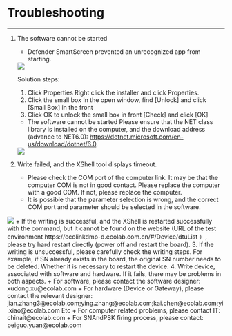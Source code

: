 # Troubleshooting
***
1. The software cannot be started

    + Defender SmartScreen prevented an unrecognized app from starting.
    <img src="/img/issue1_troubleshotting.png"/>

      Solution steps:
      1. Click Properties
      Right click the installer and click Properties.
      2. Click the small box
      In the open window, find [Unlock] and click [Small Box] in the front
      3. Click OK to unlock the small box in front [Check] and click [OK]

   + The software cannot be started Please ensure that the NET class library is installed on the computer, and the download address (advance to NET6.0): https://dotnet.microsoft.com/en-us/download/dotnet/6.0.
   <img src="/img/issue2_resolve_troubleshooting.png"/>

2. Write failed, and the XShell tool displays timeout.
   + Please check the COM port of the computer link. It may be that the computer COM is not in good contact. Please replace the computer with a good COM. If not, please replace the computer.
   + It is possible that the parameter selection is wrong, and the correct COM port and parameter should be selected in the software.
  <img src="/img/main_help_troubleshooting1.png"/>
   + If the writing is successful, and the XShell is restarted successfully with the command, but it cannot be found on the website (URL of the test environment https://ecolinkdmp-d.ecolab.com.cn/#/Device/dtuList ）, please try hard restart directly (power off and restart the board).
3. If the writing is unsuccessful, please carefully check the writing steps. For example, if SN already exists in the board, the original SN number needs to be deleted. Whether it is necessary to restart the device.
4. Write device, associated with software and hardware. If it fails, there may be problems in both aspects.
   + For software, please contact the software designer: xudong.xu@ecolab.com
   + For hardware (Device or Gateway), please contact the relevant designer: jian.zhang3@ecolab.com;ying.zhang@ecolab.com;kai.chen@ecolab.com;yi.xiao@ecolab.com Etc
   + For computer related problems, please contact IT: chinait@ecolab.com
   + For SNAndPSK firing process, please contact: peiguo.yuan@ecolab.com
